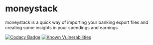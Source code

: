 # moneystack
moneystack is a quick way of importing your banking export files and creating some insights in your spendings and earnings

[![Codacy Badge](https://api.codacy.com/project/badge/Grade/4e024b0667a14d74854c1b8cb8d6d656)](https://www.codacy.com/app/aquatix/moneystack?utm_source=github.com&amp;utm_medium=referral&amp;utm_content=aquatix/moneystack&amp;utm_campaign=Badge_Grade)
[![Known Vulnerabilities](https://snyk.io/test/github/aquatix/moneystack/badge.svg?targetFile=requirements.txt)](https://snyk.io/test/github/aquatix/moneystack?targetFile=requirements.txt)
